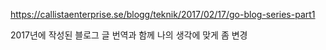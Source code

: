 https://callistaenterprise.se/blogg/teknik/2017/02/17/go-blog-series-part1

2017년에 작성된 블로그 글 번역과 함께 나의 생각에 맞게 좀 변경

